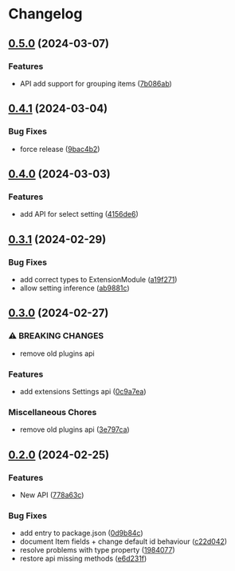 # Changelog

## [0.5.0](https://github.com/RokiiApp/app/compare/api-v0.4.1...api-v0.5.0) (2024-03-07)


### Features

* API add support for grouping items ([7b086ab](https://github.com/RokiiApp/app/commit/7b086ab3d7184005526d728d4430375ccda26f26))

## [0.4.1](https://github.com/RokiiApp/app/compare/api-v0.4.0...api-v0.4.1) (2024-03-04)


### Bug Fixes

* force release ([9bac4b2](https://github.com/RokiiApp/app/commit/9bac4b2e4184a9ff5b809ed1de8a3f300868e9bc))

## [0.4.0](https://github.com/RokiiApp/app/compare/api-v0.3.1...api-v0.4.0) (2024-03-03)


### Features

* add API for select setting ([4156de6](https://github.com/RokiiApp/app/commit/4156de61b56ebaed465b23201e1d54223b0fcaa5))

## [0.3.1](https://github.com/RokiiApp/app/compare/api-v0.3.0...api-v0.3.1) (2024-02-29)


### Bug Fixes

* add correct types to ExtensionModule ([a19f271](https://github.com/RokiiApp/app/commit/a19f2718bed9c657959b6f5099f098ebcb87be43))
* allow setting inference ([ab9881c](https://github.com/RokiiApp/app/commit/ab9881cd6611a5eb2411e91f96c453854ab18895))

## [0.3.0](https://github.com/RokiiApp/app/compare/api-v0.2.0...api-v0.3.0) (2024-02-27)


### ⚠ BREAKING CHANGES

* remove old plugins api

### Features

* add extensions Settings api ([0c9a7ea](https://github.com/RokiiApp/app/commit/0c9a7ea797c0decd592f4b2371c16678e8d01847))


### Miscellaneous Chores

* remove old plugins api ([3e797ca](https://github.com/RokiiApp/app/commit/3e797cab34e8248273eef4abef6fb4a86f044b51))

## [0.2.0](https://github.com/RokiiApp/app/compare/api-v0.1.7...api-v0.2.0) (2024-02-25)


### Features

* New API ([778a63c](https://github.com/RokiiApp/app/commit/778a63c0d44eb14ae13d155eb59f6398e381e376))


### Bug Fixes

* add entry to package.json ([0d9b84c](https://github.com/RokiiApp/app/commit/0d9b84c5b2e1f5570e5ae5ac6355fbfb54fc4328))
* document Item fields + change default id behaviour ([c22d042](https://github.com/RokiiApp/app/commit/c22d042de7f1b0ad91944e047b810eb0465eb894))
* resolve problems with type property ([1984077](https://github.com/RokiiApp/app/commit/1984077511186899a36da555bdf8cbae44852e8c))
* restore api missing methods ([e6d231f](https://github.com/RokiiApp/app/commit/e6d231f3ce5e4c63cc5eb5c8efe60af9e9abbc7b))
